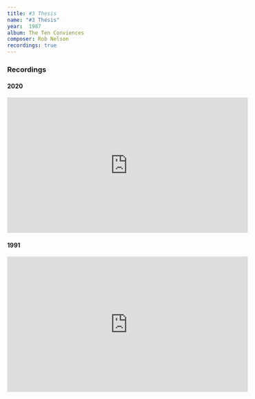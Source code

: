 ```yaml
---
title: #3 Thesis
name: "#3 Thesis"
year:  1987
album: The Ten Conviences
composer: Rob Nelson
recordings: true
---
```


<h3>Recordings</h3>

<h4>2020</h4>
<iframe width="560" height="315" src="https://www.youtube.com/embed/4JeJ0ctFB-A" frameborder="0" allow="accelerometer; autoplay; encrypted-media; gyroscope; picture-in-picture" allowfullscreen></iframe>

<h4>1991</h4>
<iframe width="560" height="315" src="https://www.youtube.com/embed/8w4aSHSiwSM" frameborder="0" allow="accelerometer; autoplay; encrypted-media; gyroscope; picture-in-picture" allowfullscreen></iframe>
